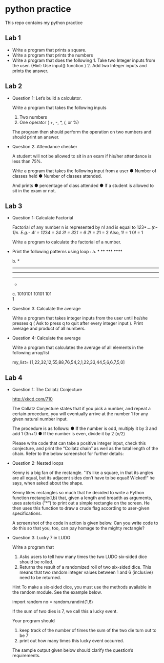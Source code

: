 <h1>python practice</h1>
<p>This repo contains my python practice</p>
<h2>Lab 1</h2>
<ul>
<li>Write a program that prints a square.</li>
<li>Write a program that prints the numbers</li>
<li>
Write a program that does the following
1.	Take two Integer inputs from the user. (Hint: Use input() function )
2.	Add two Integer inputs and prints the answer.
</li>
</ul>

<h2>Lab 2</h2>
<ul>
<li>
Question 1: Let’s build a calculator.

Write a program that takes the following inputs
1.	Two numbers
2.	One operator ( +, -, *, /, or %)

The program then should perform the operation on two numbers and should print an answer.

  </li>
<li>
Question 2: Attendance checker

A student will not be allowed to sit in an exam if his/her attendance is less than 75%.

Write a program that takes the following input from a user
●	Number of classes held
●	Number of classes attended.

And prints
●	percentage of class attended
●	If a student is allowed to sit in the exam or not.

</li>
</ul>


<h2>Lab 3</h2>
<ul>
<li>
Question 1: Calculate Factorial

Factorial of any number n is represented by n! and is equal to 1*2*3*....*(n-1)*n. E.g.-
4! = 1*2*3*4 = 24
3! = 3*2*1 = 6
2! = 2*1 = 2
Also,
1! = 1
0! = 1


Write a program to calculate the factorial of a number.


  </li>
<li>
Print the following patterns using loop :
a.
*
**
***
****

b.
   *  
 *** 
*****
 *** 
   *  




c.
1010101
 10101 
  101  
   1   


</li>

<li>
  Question 3: Calculate the average

Write a program that takes integer inputs from the user until he/she presses q ( Ask to press q to quit after every integer input ). Print average and product of all numbers.



  </li>
  
  
  <li>
  Question 4: Calculate the average

Write a program that calculates the average of all elements in the following array/list

my_list= [1,22,32,12,55,88,76,54,2,1,22,33,44,5,6,6,7,5,0]


  </li>

</ul>

<h2>Lab 4</h2>
<ul>
<li>
  Question 1: The Collatz Conjecture
 
http://xkcd.com/710


The Collatz Conjecture states that if you pick a number, and repeat a certain procedure, you will eventually arrive at the number 1 for any given natural number input. 

The procedure is as follows: 
●	If the number is odd, multiply it by 3 and add 1  (3n+1) 
●	If the number is even, divide it by 2 (n/2)


Please write code that can take a positive integer input, check this conjecture, and print the “Collatz chain” as well as the total length of the chain. Refer to the below screenshot for further details:
 


  </li>
  
  
  <li>
  Question 2: Nested loops

Kenny is a big fan of the rectangle. “It’s like a square, in that its angles are all equal, but its adjacent sides don’t have to be equal! Wicked!” he says, when asked about the shape. 

Kenny likes rectangles so much that he decided to write a Python function rectangle(l,b) that, given a length and breadth as arguments, uses asterisks (“*”) to print out a simple rectangle on the screen. He then uses this function to draw a crude flag according to user-given specifications. 

A screenshot of the code in action is given below. Can you write code to do this so that you, too, can pay homage to the mighty rectangle?


 


  </li>
  
  <li>
  Question 3: Lucky 7 in LUDO

Write a program that 
1.	Asks users to tell how many times the two LUDO six-sided dice should be rolled.
2.	Returns the result of a randomized roll of two six-sided dice. This means that two random integer values between 1 and 6 (inclusive) need to be returned. 

Hint
To make a six-sided dice, you must use the methods available in the random module. See the example below.

import random
no = random.randint(1,6)



If the sum of two dies is 7, we call this a lucky event.

Your program should 
1.	keep track of the number of times the sum of the two die turn out to be 7
2.	print out how many times this lucky event occurred. 

The sample output given below should clarify the question’s requirements. 

  </li>
</ul>
